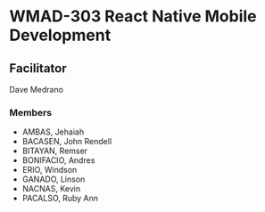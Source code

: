 # WMAD-303 React Native Mobile Development

## Facilitator
Dave Medrano

### Members
- AMBAS, Jehaiah
- BACASEN, John Rendell
- BITAYAN, Remser
- BONIFACIO, Andres
- ERIO, Windson
- GANADO, Linson
- NACNAS, Kevin
- PACALSO, Ruby Ann
